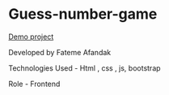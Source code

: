 # Guess-number-game

[Demo project]()


Developed by Fateme Afandak

Technologies Used - Html , css , js, bootstrap

Role - Frontend
